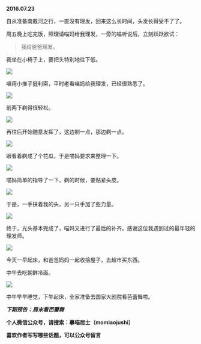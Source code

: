 
          
            
**2016.07.23**

自从准备南戴河之行，一直没有理发，回来这么长时间，头发长得受不了了。

周五晚上吃完饭，照理请喵妈给我理发，一旁的喵听说后，立刻跃跃欲试：
>我给爸爸理发。



我坐在小椅子上，要把头特别地往下低。




![](//upload-images.jianshu.io/upload_images/51001-a78caa66feebb2bc.jpg)




喵用小推子挺利索，平时老看喵妈给我理发，已经很熟悉了。




![](//upload-images.jianshu.io/upload_images/51001-2870db78d5bd385f.jpg)




前两下剃得很轻松。




![](//upload-images.jianshu.io/upload_images/51001-d688fea4dc7652e8.jpg)




再往后开始随意发挥了，这边剃一点，那边剃一点。




![](//upload-images.jianshu.io/upload_images/51001-bb2ddad3f3b486d3.jpg)




眼看着剃成了个花瓜，于是喵妈要求来整理一下。




![](//upload-images.jianshu.io/upload_images/51001-bd2175606dc56350.jpg)




喵妈简单的指导了一下，剃的时候，要贴紧头皮。




![](//upload-images.jianshu.io/upload_images/51001-3df7b2cd0468178b.jpg)




于是，一手扶着我的头，另一只手加了些力量。




![](//upload-images.jianshu.io/upload_images/51001-ecdef62ffcce8bcf.jpg)




终于，光头基本完成了，喵妈又进行了最后的补齐。感谢这位我遇到过的最年轻的理发师。




![](//upload-images.jianshu.io/upload_images/51001-30be431a417ba818.jpg)




今天一早起床，和爸爸妈妈一起收拾屋子，去超市买东西。

中午去吃朝鲜冷面。




![](//upload-images.jianshu.io/upload_images/51001-b9af6c2617a84083.jpg)




中午早早睡觉，下午起床，全家准备去国家大剧院看芭蕾舞啦。


***下期预告：周末看芭蕾舞***


**个人微信公众号，请搜索：摹喵居士（momiaojushi）**

**喜欢作者写写哪些话题，可以公众号留言**

          
        